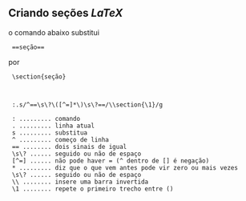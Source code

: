 Criando seções *LaTeX*
----------------------

o comando abaixo substitui


     ==seção==


   por


     \section{seção}



     :.s/^==\s\?\([^=]*\)\s\?==/\\section{\1}/g

     : ......... comando
     . ......... linha atual
     s ......... substitua
     ^ ......... começo de linha
     == ........ dois sinais de igual
     \s\? ...... seguido ou não de espaço
     [^=] ...... não pode haver = (^ dentro de [] é negação)
     * ......... diz que o que vem antes pode vir zero ou mais vezes
     \s\? ...... seguido ou não de espaço
     \\ ........ insere uma barra invertida
     \1 ........ repete o primeiro trecho entre ()



